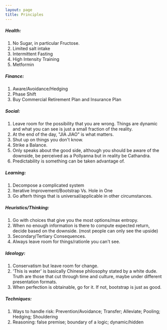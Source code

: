 ```yaml
---
layout: page
title: Principles
---
```


##### Health:

1. No Sugar, in particular Fructose.
2. Limited salt intake
3. Intermittent Fasting
4. High Intensity Training
5. Metformin

##### Finance:

1. Aware/Avoidance/Hedging
2. Phase Shift
3. Buy Commercial Retirement Plan and Insurance Plan

##### Social:

1. Leave room for the possibility that you are wrong. Things are dynamic and what you can see is just a small fraction of the reality.
2. At the end of the day, "JIA JIAO" is what matters.
3. Shut up on things you don't know.
4. Strike a Balance.
5. Only speaks about the good side, although you should be aware of the downside, be perceived as a Pollyanna but in reality be Cathandra.
6. Predictability is something can be taken advantage of.  

##### Learning:

1. Decompose a complicated system
2. Iterative Improvement/Bootstrap Vs. Hole in One
3. Go afterh things that is universal/applicable in other circumstances.

##### Heuristics/Thinking:

1. Go with choices that give you the most options/max entropy.
2. When no enough information is there to compute expected return, decide based on the downside. (most people can only see the upside)
3. Secondary/Tertiary Consequences.
4. Always leave room for things/rationle you can't see.  

##### Ideology:

1. Conservatism but leave room for change.
2. 'This is water' is basically Chinese philosophy stated by a white dude. Truth are those that cut through time and culture, maybe under different presentation formats.
3. When perfection is obtainable, go for it. If not, bootstrap is just as good.

##### Techniques:

1. Ways to handle risk: Prevention/Avoidance; Transfer; Alleviate; Pooling; Hedging; Shouldering
2. Reasoning: false premise; boundary of a logic; dynamic/hidden
